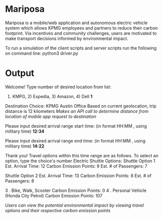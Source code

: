 # Mariposa

Mariposa is a mobile/web application and autonomous electric vehicle system which allows KPMG employees and partners to reduce their carbon footprint. Via incentives and community challenges, users are motivated to make transport decisions informed by environmental impact.

To run a simulation of the client scripts and server scripts run the following on command line:
python3 driver.py

# Output
Welcome!
Type number of desired location from list:
1) KMPG, 2) Expedia, 3) Amazon, 4) Dell
**1**

Destination Choice: KPMG Austin Office
Based on current geolocation, trip distance is  12  kilometers *Makes an API call to determine distance from location of mobile app request to destination*

Please input desired arrival range start time: (in format HH:MM , using military time) 
**12:34** 

Please input desired arrival range end time: (in format HH:MM , using military time) 
**14:22**

Thank you! Travel options within this time range are as follows. To select an option, type the choice's number
  Electric Shuttle Options:
  Shuttle Option 1 
    Est. Arrival Time:  12 
    Carbon Emission Points:  9 
    Est. # of Passengers:  7 

  Shuttle Option 2 
    Est. Arrival Time:  13 
    Carbon Emission Points:  8 
    Est. # of Passengers:  8 

   3 . Bike, Walk, Scooter
    Carbon Emission Points: 0
   4 . Personal Vehicle (Honda City Petrol)
    Carbon Emission Points:  107
    
    
*Users can view the potential environmental impact by viewing travel options and their respective carbon emission points*
